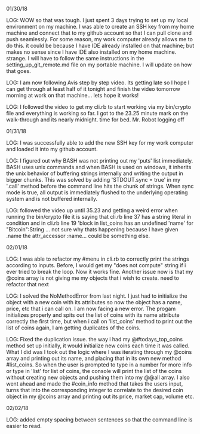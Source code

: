 01/30/18

LOG: WOW so that was tough. I just spent 3 days trying to set up my local environment on my machine. I was able to create an SSH key from my home machine and connect that to my github account so that I can pull clone and push seamlessly. For some reason, my work computer already allows me to do this. it could be because I have IDE already installed on that machine; but makes no sense since I have IDE also installed on my home machine. strange. I will have to follow the same instructions in the setting_up_git_remote.md file on my portable machine. I will update on how that goes.

LOG: I am now following Avis step by step video. Its getting late so I hope I can get through at least half of it tonight and finish the video tomorrow morning at work on that machine... lets hope it works!

LOG: I followed the video to get my cli.rb to start working via my bin/crypto file and everything is working so far. I got to the 23.25 minute mark on the walk-through and its nearly midnight. time for bed. Mr. Robot logging off


01/31/18

LOG: I was successfully able to add the new SSH key for my work computer and loaded it into my github account.

LOG: I figured out why BASH was not printing out my 'puts' list immediately. BASH uses unix commands and when BASH is used on windows, it inherits the unix behavior of buffering strings internally and writing the output in bigger chunks. This was solved by adding 'STDOUT.sync = true' in my '.call' method before the command line hits the chunk of strings. When sync mode is true, all output is immediately flushed to the underlying operating system and is not buffered internally.



LOG: followed the video up until 35.23 and getting a weird error when running the bin/crypto file it is saying that cli.rb line 37 has a string literal in condition and in cli.rb line 19 'block in list_coins has an undefined 'name' for "Bitcoin":String <NoMethodError>... not sure why thats happening because I have given .name the attr_accessor :name... could be something else.


02/01/18

LOG: I was able to refactor my #menu in cli.rb to correctly print the strings according to inputs. Before, I would get my "does not compute" string if i ever tried to break the loop. Now it works fine. Another issue now is that my @coins array is not giving me my objects that i wish to create. need to refactor that next

LOG: I solved the NoMethodError from last night. I just had to initialize the object with a new coin with its attributes so now the object has a name, price, etc that i can call on. I am now facing a new error. The progam initializes properly and spits out the list of coins with its name attribute correctly the first time, but when i call on 'list_coins' method to print out the list of coins again, I am getting duplicates of the coins.

LOG: Fixed the duplication issue. the way i had my @#todays_top_coins method set up initially, it would initialize new coins each time it was called. What I did was I took out the logic where I was iterating through my @coins array and printing out its name, and placing that in its own new method #list_coins. So when the user is prompted to type in a number for more info or type in 'list' for list of coins, the console will print the list of the coins without creating new objects and pushing them into my @@all array. I also went ahead and made the #coin_info method that takes the users input, turns that into the corresponding integer to correlate to the desired coin object in my @coins array and printing out its price, market cap, volume etc.

02/02/18

LOG: added empty spacing between sentences so that the command line is easier to read. 
